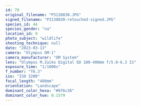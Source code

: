```yaml
---
id: 79
original_filename: "P3130830.JPG"
signed_filename: "P3130830-retouched-signed.JPG"
species_id: 44
species_gender: "na"
location_id: 9
photo_subject: "wildlife"
shooting_technique: null
date: "2023-03-13"
camera: "Olympus OM-1"
camera_manufacturer: "OM System"
lens: "Olympus M.Zuiko Digital ED 100-400mm f/5.0-6.3 IS"
exposure_time: "1/1000s"
f_number: "f6.3"
iso: "ISO 3200"
focal_length: "400mm"
orientation: "Landscape"
dominant_color_hexa: "#6f6c36"
dominant_color_hue: 0.1579
---
```

